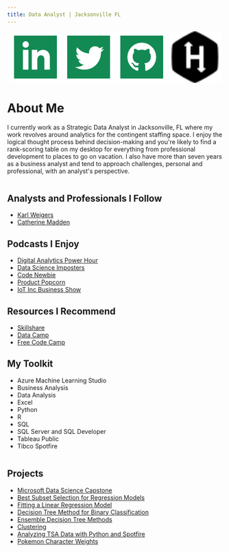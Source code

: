 ```yaml
---
title: Data Analyst | Jacksonville FL 
---
```

<p align="center">
  <a href="https://www.linkedin.com/in/idlettewilson/"><img src="iconmonstr-linkedin-2-120.png"></a>
  <a href="https://twitter.com/AlexisIdlette"><img src="iconmonstr-twitter-2-120.png"></a>
  <a href="https://github.com/alexisidlettewilson/"><img src="iconmonstr-github-2-120.png"></a>
  <a href="https://www.hackerrank.com/aiw01/"><img src="hackerrank.svg" height="120px"></a>

</p>

# About Me

I currently work as a Strategic Data Analyst in Jacksonville, FL where my work revolves around analytics for the contingent staffing space. I enjoy the logical thought process behind decision-making and you're likely to find a rank-scoring table on my desktop for everything from professional development to places to go on vacation. I also have more than seven years as a business analyst and tend to approach challenges, personal and professional, with an analyst's perspective. 

<div id="main" style="width: 100%, display: table">
  <div id="tablerow" style="display: table-row">
  
  <div id="likes" style="width: 20%, display: table-cell">
  
   ## Analysts and Professionals I Follow
   - [Karl Weigers](https://www.karlwiegers.com/)
   - [Catherine Madden](https://www.skillshare.com/classes/Visual-Thinking-Drawing-Data-to-Communicate-Ideas/1746654720)

## Podcasts I Enjoy
  - [Digital Analytics Power Hour](http://www.analyticshour.io/)
  - [Data Science Imposters](https://datascienceimposters.com/)
  - [Code Newbie](https://www.codenewbie.org/podcast)
  - [Product Popcorn](https://www.productpopcorn.com/)
  - [IoT Inc Business Show](https://www.stitcher.com/podcast/the-ipv6-show/the-iot-inc-business-show)

## Resources I Recommend
  - [Skillshare](https://skillshare.evyy.net/c/1189964/298081/4650)
  - [Data Camp](http://www.datacamp.com)
  - [Free Code Camp](www.freecodecamp.com)
</div>

<div id="toolkit" style="width: 80%, display: table-cell">
 
 ## My Toolkit
  - Azure Machine Learning Studio
  - Business Analysis
  - Data Analysis
  - Excel 
  - Python
  - R
  - SQL
  - SQL Server and SQL Developer
  - Tableau Public
  - Tibco Spotfire
  </div>
  
  </div>
</div>




## Projects
- [Microsoft Data Science Capstone](https://alexisidlettewilson.github.io/Capstone_RNotebook.html)
- [Best Subset Selection for Regression Models](https://alexisidlettewilson.github.io/FeatureSelection_RNotebook.nb.html)
- [Fitting a Linear Regression Model](https://alexisidlettewilson.github.io/LinearRegressions1_RNotebook.html)
- [Decision Tree Method for Binary Classification](https://alexisidlettewilson.github.io/DecisionTree_RNotebook.nb.html)
- [Ensemble Decision Tree Methods](https://alexisidlettewilson.github.io/Ensemble_RNotebook.nb.html)
- [Clustering](https://alexisidlettewilson.github.io/Clustering_RNotebook.nb.html)
- [Analyzing TSA Data with Python and Spotfire](https://alexisidlettewilson.github.io/Aug_DataViz_Reddit.html)
- [Pokemon Character Weights](https://public.tableau.com/profile/alexis4711#!/vizhome/PokemonSept_2018/Dashboard1)





